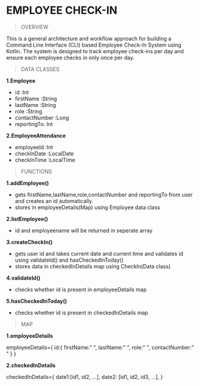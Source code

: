 # EMPLOYEE CHECK-IN

> OVERVIEW

This is a general architecture and workflow approach for building a Command Line Interface (CLI) based Employee Check-In System using Kotlin. The system is designed to track employee check-ins per day and ensure each employee checks in only once per day.

>  DATA CLASSES

**1.Employee**

  - id :Int
  - firstName :String
  - lastName :String
  - role :String
  - contactNumber :Long
  - reportingTo: Int
    
**2.EmployeeAttendance**

  - employeeId :Int
  - checkInDate :LocalDate
  - checkInTime :LocalTime
    
> FUNCTIONS

**1.addEmployee()**
  - gets firstName,lastName,role,contactNumber and reportingTo from user and creates an id automatically.
  - stores in  employeeDetails(Map) using Employee data class
    
**2.listEmployee()**
  - id and employeename will be returned in seperate array
    
**3.createCheckIn()**
  - gets user id and takes current date and current time and validates id using validateId() and hasCheckedInToday()
  - stores data in checkedInDetails map using CheckIn(Data class)
    
**4.validateId()**
  - checks whether id is present in employeeDetails map
    
**5.hasCheckedInToday()**
  - checks whether id is present in checkedInDetails map
    
> MAP

**1.employeeDetails**

employeeDetails={
  id:{
    firstName:"    ",
    lastName:"     ",
    role:"         ",
    contactNumber:"     "
  }
}

**2.checkedInDetails**

checkedInDetails={
  date1:[id1, id2, ...],
  date2: [id1, id2, id3, ...],
}
